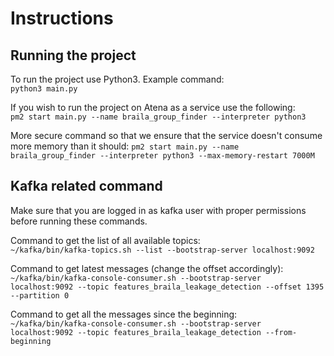 # Instructions

## Running the project
To run the project use Python3. Example command:    
```python3 main.py```

If you wish to run the project on Atena as a service use the following:    
```pm2 start main.py --name braila_group_finder --interpreter python3```

More secure command so that we ensure that the service doesn't consume more memory than it should:
```pm2 start main.py --name braila_group_finder --interpreter python3 --max-memory-restart 7000M```

## Kafka related command
Make sure that you are logged in as kafka user with proper permissions before running these commands.  

Command to get the list of all available topics:   
```~/kafka/bin/kafka-topics.sh --list --bootstrap-server localhost:9092```

Command to get latest messages (change the offset accordingly):    
```~/kafka/bin/kafka-console-consumer.sh --bootstrap-server localhost:9092 --topic features_braila_leakage_detection --offset 1395 --partition 0```

Command to get all the messages since the beginning:   
```~/kafka/bin/kafka-console-consumer.sh --bootstrap-server localhost:9092 --topic features_braila_leakage_detection --from-beginning```